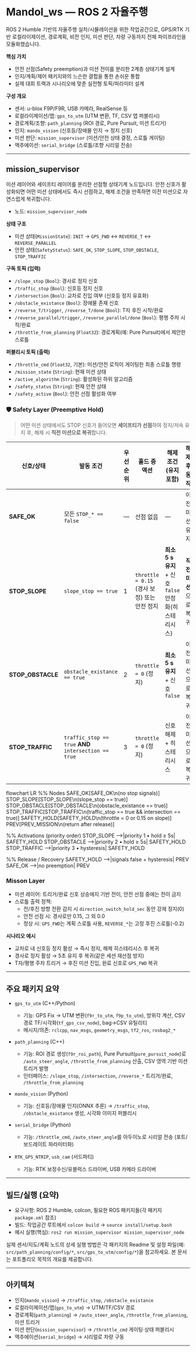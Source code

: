 # Mandol_ws — ROS 2 자율주행

ROS 2 Humble 기반의 자율주행 실차/시뮬레이션을 위한 작업공간으로, GPS/RTK 기반 로컬라이제이션, 경로계획, 비전 인지, 미션 판단, 차량 구동까지 전체 파이프라인을 모듈화했습니다.

**핵심 가치**
- 안전 선점(Safety preemption)과 미션 전이를 분리한 2계층 상태기계 설계
- 인지/계획/제어 패키지와의 느슨한 결합을 통한 손쉬운 통합
- 실제 대회 트랙과 시나리오에 맞춘 실전형 토픽/파라미터 설계

**구성 개요**
- 센서: u-blox F9P/F9R, USB 카메라, RealSense 등
- 로컬라이제이션/맵: `gps_to_utm` (UTM 변환, TF, CSV 맵 퍼블리시)
- 경로계획/조향: `path_planning` (ROI 경로, Pure Pursuit, 미션 트리거)
- 인지: `mando_vision` (신호등/장애물 인지 → 정지 신호)
- 미션 판단: `mission_supervisor` (미션/안전 상태 결정, 스로틀 게이팅)
- 액추에이션: `serial_bridge` (스로틀/조향 시리얼 전송)

---

## mission_supervisor

미션 레이어와 세이프티 레이어를 분리한 선점형 상태기계 노드입니다. 안전 신호가 활성화되면 어떤 미션 상태에서도 즉시 선점하고, 해제 조건을 만족하면 이전 미션으로 자연스럽게 복귀합니다.

- 노드: `mission_supervisor_node`

**상태 구조**
- 미션 상태(`MissionState`): `INIT` → `GPS_FWD` ↔ `REVERSE_T` ↔ `REVERSE_PARALLEL`
- 안전 상태(`SafetyStatus`): `SAFE_OK`, `STOP_SLOPE`, `STOP_OBSTACLE`, `STOP_TRAFFIC`

**구독 토픽 (입력)**
- `/slope_stop` (`Bool`): 경사로 정지 신호
- `/traffic_stop` (`Bool`): 신호등 정지 신호
- `/intersection` (`Bool`): 교차로 진입 여부 (신호등 정지 유효화)
- `/obstacle_existance` (`Bool`): 장애물 존재 신호
- `/reverse_T/trigger`, `/reverse_T/done` (`Bool`): T자 후진 시작/완료
- `/reverse_parallel/trigger`, `/reverse_parallel/done` (`Bool`): 평행 주차 시작/완료
- `/throttle_from_planning` (`Float32`): 경로계획(예: Pure Pursuit)에서 제안한 스로틀

**퍼블리시 토픽 (출력)**
- `/throttle_cmd` (`Float32`, 기본): 미션/안전 로직이 게이팅한 최종 스로틀 명령
- `/mission_state` (`String`): 현재 미션 상태
- `/active_algorithm` (`String`): 활성화된 하위 알고리즘
- `/safety_status` (`String`): 현재 안전 상태
- `/safety_active` (`Bool`): 안전 선점 활성화 여부


### 🛡️ Safety Layer (Preemptive Hold)

> 어떤 미션 상태에서도 STOP 신호가 들어오면 **세이프티가 선점**하여 정지/저속 유지 후, 해제 시 **직전 미션으로 복귀**합니다.

| 신호/상태 | 발동 조건 | 우선순위 | 홀드 중 액션 | 해제 조건(유지 포함) | 해제 후 동작 |
|---|---|---|---|---|---|
| **SAFE_OK** | 모든 `STOP_* == false` | — | 선점 없음 | — | 이전 미션 유지 |
| **STOP_SLOPE** | `slope_stop == true` | 1 | `throttle = 0.15` (경사 보정) 또는 안전 정지 | **최소 5 s 유지** + 신호 `false` 안정화(히스테리시스) | **직전 미션**으로 복귀 |
| **STOP_OBSTACLE** | `obstacle_existance == true` | 2 | `throttle = 0` (정지) | **최소 5 s 유지** + 신호 `false` | 이전 미션으로 복귀 |
| **STOP_TRAFFIC** | `traffic_stop == true` **AND** `intersection == true` | 3 | `throttle = 0` (정지) | 신호 해제 + 히스테리시스 | 이전 미션으로 복귀 |

flowchart LR
  %% Nodes
  SAFE_OK[SAFE_OK\n(no stop signals)]
  STOP_SLOPE[STOP_SLOPE\n(slope_stop == true)]
  STOP_OBSTACLE[STOP_OBSTACLE\n(obstacle_existance == true)]
  STOP_TRAFFIC[STOP_TRAFFIC\n(traffic_stop == true && intersection == true)]
  SAFETY_HOLD[SAFETY_HOLD\n(throttle = 0 or 0.15 on slope)]
  PREV[PREV_MISSION\n(return after release)]

  %% Activations (priority order)
  STOP_SLOPE -->|priority 1 • hold ≥ 5s| SAFETY_HOLD
  STOP_OBSTACLE -->|priority 2 • hold ≥ 5s| SAFETY_HOLD
  STOP_TRAFFIC -->|priority 3 • hysteresis| SAFETY_HOLD

  %% Release / Recovery
  SAFETY_HOLD -->|signals false + hysteresis| PREV
  SAFE_OK -->|no preemption| PREV


### Misson Layer
- 미션 레이어: 트리거/완료 신호 상승에지 기반 전이, 안전 선점 중에는 전이 금지
- 스로틀 출력 정책:
  - 전/후진 방향 전환 감지 시 `direction_switch_hold_sec` 동안 강제 정지(0)
  - 안전 선점 시: 경사로만 0.15, 그 외 0.0
  - 정상 시: `GPS_FWD`는 계획 스로틀 사용, `REVERSE_*`는 고정 후진 스로틀(-0.2)

**시나리오 예시**
- 교차로 내 신호등 정지 활성 → 즉시 정지, 해제 히스테리시스 후 복귀
- 경사로 정지 활성 → 5초 유지 후 복귀(같은 세션 재선점 방지)
- T자/평행 주차 트리거 → 후진 미션 진입, 완료 신호로 `GPS_FWD` 복귀

---

## 주요 패키지 요약

- `gps_to_utm` (C++/Python)
  - 기능: GPS Fix → UTM 변환(`f9r_to_utm`, `f9p_to_utm`), 방위각 계산, CSV 경로 TF/시각화(`tf_gps_csv_node`), bag→CSV 유틸리티
  - 메시지/의존: `rclcpp`, `nav_msgs`, `geometry_msgs`, `tf2_ros`, `rosbag2_*`

- `path_planning` (C++)
  - 기능: ROI 경로 생성(`f9r_roi_path`), Pure Pursuit(`pure_pursuit_node`)로 `/auto_steer_angle`, `/throttle_from_planning` 산출, CSV 영역 기반 미션 트리거 발행
  - 인터페이스: `/slope_stop`, `/intersection`, `/reverse_*` 트리거/완료, `/throttle_from_planning`

- `mando_vision` (Python)
  - 기능: 신호등/장애물 인지(ONNX 추론) → `/traffic_stop`, `/obstacle_existance` 생성, 시각화 이미지 퍼블리시

- `serial_bridge` (Python)
  - 기능: `/throttle_cmd`, `/auto_steer_angle`를 아두이노로 시리얼 전송 (포트/보드레이트 파라미터화)

- `RTK_GPS_NTRIP`, `usb_cam` (서드파티)
  - 기능: RTK 보정수신/유블럭스 드라이버, USB 카메라 드라이버

---

## 빌드/실행 (요약)

- 요구사항: ROS 2 Humble, colcon, 필요한 ROS 패키지들(각 패키지 `package.xml` 참조)
- 빌드: 작업공간 루트에서 `colcon build` → `source install/setup.bash`
- 예시 실행(핵심): `ros2 run mission_supervisor mission_supervisor_node`

실제 센서/지도/계획 노드의 상세 실행 방법은 각 패키지의 Readme 및 설정 파일(예: `src/path_planning/config/*`, `src/gps_to_utm/config/*`)을 참고하세요. 본 문서는 포트폴리오 목적의 개요를 제공합니다.

---

## 아키텍쳐

- 인지(`mando_vision`) → `/traffic_stop`, `/obstacle_existance`
- 로컬라이제이션/맵(`gps_to_utm`) → UTM/TF/CSV 경로
- 경로계획(`path_planning`) → `/auto_steer_angle`, `/throttle_from_planning`, 미션 트리거
- 미션 판단(`mission_supervisor`) → `/throttle_cmd` 게이팅·상태 퍼블리시
- 액추에이션(`serial_bridge`) → 시리얼로 차량 구동

---

